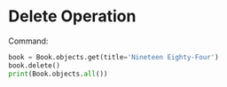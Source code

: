 # Delete Operation

Command:
```python
book = Book.objects.get(title='Nineteen Eighty-Four')
book.delete()
print(Book.objects.all())

